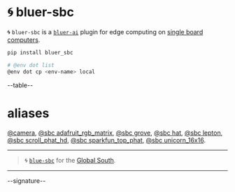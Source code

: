 # 🌀 bluer-sbc

🌀 `bluer-sbc` is a [`bluer-ai`](https://github.com/kamangir/bluer-ai) plugin for edge computing on [single board computers](https://github.com/kamangir/blue-bracket). 

```bash
pip install bluer_sbc

# @env dot list
@env dot cp <env-name> local
```

--table--

# aliases

[@camera](./camera.md), 
[@sbc adafruit_rgb_matrix](./adafruit_rgb_matrix.md), 
[@sbc grove](./grove.md), 
[@sbc hat](./hat.md), 
[@sbc lepton](./lepton.md), 
[@sbc scroll_phat_hd](./scroll_phat_hd.md), 
[@sbc sparkfun_top_phat](./sparkfun_top_phat.md), 
[@sbc unicorn_16x16](./unicorn_16x16.md).

---

> 🌀 [`blue-sbc`](https://github.com/kamangir/blue-sbc) for the [Global South](https://github.com/kamangir/bluer-south).

---

--signature--

